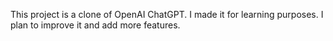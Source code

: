 This project is a clone of OpenAI ChatGPT. I made it for learning purposes. I plan to improve it and add more features.
